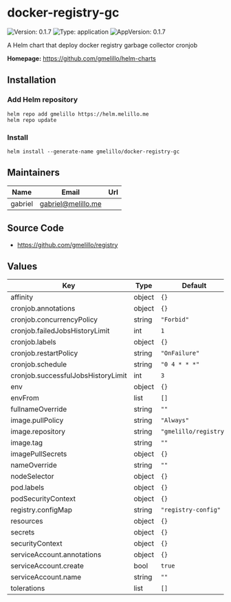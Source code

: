 # docker-registry-gc

![Version: 0.1.7](https://img.shields.io/badge/Version-0.1.7-informational?style=flat-square) ![Type: application](https://img.shields.io/badge/Type-application-informational?style=flat-square) ![AppVersion: 0.1.7](https://img.shields.io/badge/AppVersion-0.1.7-informational?style=flat-square)

A Helm chart that deploy docker registry garbage collector cronjob

**Homepage:** <https://github.com/gmelillo/helm-charts>

## Installation

### Add Helm repository

```shell
helm repo add gmelillo https://helm.melillo.me
helm repo update
```

### Install

```shell
helm install --generate-name gmelillo/docker-registry-gc
```

## Maintainers

| Name | Email | Url |
| ---- | ------ | --- |
| gabriel | gabriel@melillo.me |  |

## Source Code

* <https://github.com/gmelillo/registry>

## Values

| Key | Type | Default | Description |
|-----|------|---------|-------------|
| affinity | object | `{}` |  |
| cronjob.annotations | object | `{}` |  |
| cronjob.concurrencyPolicy | string | `"Forbid"` |  |
| cronjob.failedJobsHistoryLimit | int | `1` |  |
| cronjob.labels | object | `{}` |  |
| cronjob.restartPolicy | string | `"OnFailure"` |  |
| cronjob.schedule | string | `"0 4 * * *"` |  |
| cronjob.successfulJobsHistoryLimit | int | `3` |  |
| env | object | `{}` |  |
| envFrom | list | `[]` |  |
| fullnameOverride | string | `""` |  |
| image.pullPolicy | string | `"Always"` |  |
| image.repository | string | `"gmelillo/registry"` |  |
| image.tag | string | `""` |  |
| imagePullSecrets | object | `{}` |  |
| nameOverride | string | `""` |  |
| nodeSelector | object | `{}` |  |
| pod.labels | object | `{}` |  |
| podSecurityContext | object | `{}` |  |
| registry.configMap | string | `"registry-config"` |  |
| resources | object | `{}` |  |
| secrets | object | `{}` |  |
| securityContext | object | `{}` |  |
| serviceAccount.annotations | object | `{}` |  |
| serviceAccount.create | bool | `true` |  |
| serviceAccount.name | string | `""` |  |
| tolerations | list | `[]` |  |
